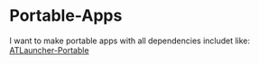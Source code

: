 # Portable-Apps
I want to make portable apps with all dependencies includet like: <br />
[ATLauncher-Portable](https://github.com/Farmer-Markus/ATLauncher-Portable/releases/latest) <br />
